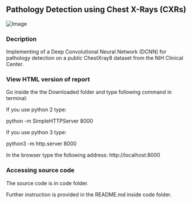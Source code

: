 ## Pathology Detection using Chest X-Rays (CXRs)

![Image](https://github.com/rojinnew/cxr_image_classification/blob/master/images/main.png)

### Decription

Implementing of a Deep Convolutional Neural Network (DCNN) for pathology detection on a public ChestXray8 dataset from the NIH Clinical Center.

### View HTML version of report

Go inside the the Downloaded folder and type following command in terminal: 

If you use python 2 type:

python -m SimpleHTTPServer 8000

If you use python 3 type:

python3 -m http.server 8000

In the browser type the following address: http://localhost:8000

### Accessing source code 

The source code is in code folder.

Further instruction is provided in the README.md inside code folder.

